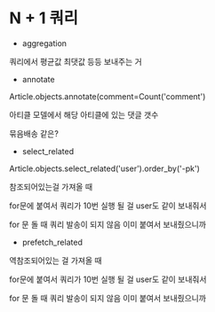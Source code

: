 # N + 1 쿼리

- aggregation

쿼리에서 평균값 최댓값 등등 보내주는 거



- annotate

Article.objects.annotate(comment=Count('comment')

아티클 모델에서 해당 아티클에 있는 댓글 갯수

묶음배송 같은?



- select_related

Article.objects.select_related('user').order_by('-pk')

참조되어있는걸 가져올 때

for문에 붙여서 쿼리가 10번 실행 될 걸 user도 같이 보내줘서

for 문 돌 때 쿼리 발송이 되지 않음 이미 붙여서 보내줬으니까



- prefetch_related

역참조되어있는 걸 가져올 때

for문에 붙여서 쿼리가 10번 실행 될 걸 user도 같이 보내줘서

for 문 돌 때 쿼리 발송이 되지 않음 이미 붙여서 보내줬으니까
